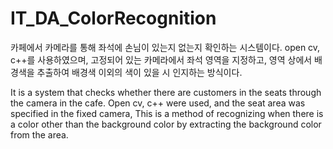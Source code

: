 # IT_DA_ColorRecognition
카페에서 카메라를 통해 좌석에 손님이 있는지 없는지 확인하는 시스템이다. open cv, c++를 사용하였으며, 고정되어 있는 카메라에서 좌석 영역을 지정하고, 영역 상에서 배경색을 추출하여 배경색 이외의 색이 있을 시 인지하는 방식이다.  

It is a system that checks whether there are customers in the seats through the camera in the cafe. Open cv, c++ were used, and the seat area was specified in the fixed camera, This is a method of recognizing when there is a color other than the background color by extracting the background color from the area.
